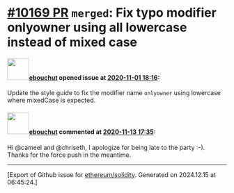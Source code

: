 # [\#10169 PR](https://github.com/ethereum/solidity/pull/10169) `merged`: Fix typo modifier onlyowner using all lowercase instead of mixed case

#### <img src="https://avatars.githubusercontent.com/u/73331?v=4" width="50">[ebouchut](https://github.com/ebouchut) opened issue at [2020-11-01 18:16](https://github.com/ethereum/solidity/pull/10169):

Update the style guide to fix the modifier name `onlyowner` using lowercase where mixedCase is expected.

#### <img src="https://avatars.githubusercontent.com/u/73331?v=4" width="50">[ebouchut](https://github.com/ebouchut) commented at [2020-11-13 17:35](https://github.com/ethereum/solidity/pull/10169#issuecomment-726900990):

Hi  @cameel and @chriseth,
I apologize for being late to the party :-).
Thanks for the force push in the meantime.


-------------------------------------------------------------------------------



[Export of Github issue for [ethereum/solidity](https://github.com/ethereum/solidity). Generated on 2024.12.15 at 06:45:24.]
